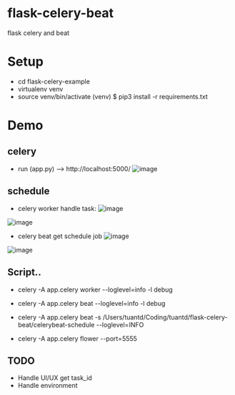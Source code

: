# flask-celery-beat
flask celery and beat

# Setup

* cd flask-celery-example
* virtualenv venv
* source venv/bin/activate
(venv) $ pip3 install -r requirements.txt

# Demo

## celery
* run (app.py) --> http://localhost:5000/
![image](https://user-images.githubusercontent.com/74556484/184597081-b99f9e5f-08d2-46a2-9687-6d0b631e3344.png)

## schedule
* celery worker handle task:
![image](https://user-images.githubusercontent.com/74556484/184596170-a5ccd2c8-d564-40b7-89a1-ed08e32ce914.png)

![image](https://user-images.githubusercontent.com/74556484/184596025-cac68069-49cc-4f31-8dca-b513f8abc24d.png)

* celery beat get schedule job
![image](https://user-images.githubusercontent.com/74556484/184596364-8e254045-c119-4183-b069-f6d25a65264c.png)

![image](https://user-images.githubusercontent.com/74556484/184596455-45b86630-aadd-4c5c-8295-dd88654336d9.png)

## Script..
* celery -A app.celery worker --loglevel=info -l debug

* celery -A app.celery beat --loglevel=info -l debug

* celery -A app.celery beat -s /Users/tuantd/Coding/tuantd/flask-celery-beat/celerybeat-schedule --loglevel=INFO

* celery -A app.celery flower --port=5555

## TODO
* Handle UI/UX get task_id
* Handle environment
